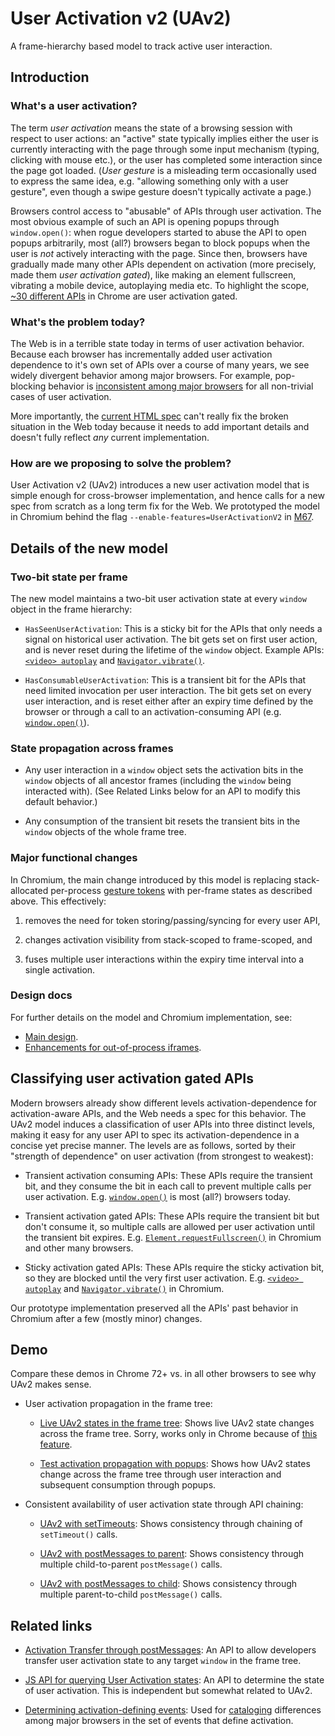 # User Activation v2 (UAv2)
A frame-hierarchy based model to track active user interaction.


## Introduction

### What's a user activation?

The term _user activation_ means the state of a browsing session with respect to
user actions: an "active" state typically implies either the user is currently
interacting with the page through some input mechanism (typing, clicking with
mouse etc.), or the user has completed some interaction since the page got
loaded.  (_User gesture_ is a misleading term occasionally used to express the
same idea, e.g. "allowing something only with a user gesture", even though a
swipe gesture doesn't typically activate a page.)

Browsers control access to "abusable" of APIs through user activation.  The most
obvious example of such an API is opening popups through `window.open()`: when
rogue developers started to abuse the API to open popups arbitrarily, most
(all?) browsers began to block popups when the user is _not_ actively
interacting with the page.  Since then, browsers have gradually made many other
APIs dependent on activation (more precisely, made them _user activation
gated_), like making an element fullscreen, vibrating a mobile device,
autoplaying media etc.  To highlight the scope, [~30 different
APIs](https://docs.google.com/document/d/1mcxB5J_u370juJhSsmK0XQONG2CIE3mvu827O-Knw_Y/edit?usp=sharing)
in Chrome are user activation gated.


### What's the problem today?

The Web is in a terrible state today in terms of user activation behavior.
Because each browser has incrementally added user activation dependence to it's
own set of APIs over a course of many years, we see widely divergent behavior among
major browsers.  For example, pop-blocking behavior is [inconsistent among major
browsers](https://docs.google.com/document/d/1hYRTEkfWDl-KO4Y6cG469FBC3nyBy9_SYItZ1EEsXUA/edit?usp=sharing)
for all non-trivial cases of user activation.

More importantly, the [current HTML
spec](https://html.spec.whatwg.org/#triggered-by-user-activation) can't really
fix the broken situation in the Web today because it needs to add important
details and doesn't fully reflect _any_ current implementation.


### How are we proposing to solve the problem?

User Activation v2 (UAv2) introduces a new user activation model that is simple
enough for cross-browser implementation, and hence calls for a new spec from
scratch as a long term fix for the Web.  We prototyped the model in Chromium
behind the flag `--enable-features=UserActivationV2` in
[M67](https://www.chromestatus.com/features/5722065667620864).


## Details of the new model

### Two-bit state per frame

The new model maintains a two-bit user activation state at every `window` object
in the frame hierarchy:
- `HasSeenUserActivation`: This is a sticky bit for the APIs that only needs a
  signal on historical user activation.  The bit gets set on first user action,
  and is never reset during the lifetime of the `window` object.  Example APIs:
  [`<video>
  autoplay`](https://developer.mozilla.org/en-US/docs/Web/HTML/Element/video)
  and
  [`Navigator.vibrate()`](https://developer.mozilla.org/en-US/docs/Web/API/Navigator/vibrate).

- `HasConsumableUserActivation`: This is a transient bit for the APIs that need
  limited invocation per user interaction.  The bit gets set on every user
  interaction, and is reset either after an expiry time defined by the browser
  or through a call to an activation-consuming API
  (e.g. [`window.open()`](https://developer.mozilla.org/en-US/docs/Web/API/Window/open)).


### State propagation across frames

- Any user interaction in a `window` object sets the activation bits in the
  `window` objects of all ancestor frames (including the `window` being
  interacted with).  (See Related Links below for an API to modify this default
  behavior.)

- Any consumption of the transient bit resets the transient bits in the `window`
  objects of the whole frame tree.


### Major functional changes

In Chromium, the main change introduced by this model is replacing
stack-allocated per-process [gesture
tokens](https://cs.chromium.org/chromium/src/third_party/blink/renderer/core/dom/user_gesture_indicator.h?rcl=4b937d53836386e51532fbe870938b33ce0455ed&l=20)
with per-frame states as described above.  This effectively:
1. removes the need for token storing/passing/syncing for every user API,

2. changes activation visibility from stack-scoped to frame-scoped, and

3. fuses multiple user interactions within the expiry time interval into a
   single activation.


### Design docs

For further details on the model and Chromium implementation, see:
- [Main design](https://docs.google.com/document/d/1erpl1yqJlc1pH0QvVVmi1s3WzqQLsEXTLLh6VuYp228/edit?usp=sharing).
- [Enhancements for out-of-process iframes](https://docs.google.com/document/d/1XL3vCedkqL65ueaGVD-kfB5RnnrnTaxLc7kmU91oerg/edit?usp=sharing).


## Classifying user activation gated APIs

Modern browsers already show different levels activation-dependence for
activation-aware APIs, and the Web needs a spec for this behavior.  The UAv2
model induces a classification of user APIs into three distinct levels, making
it easy for any user API to spec its activation-dependence in a concise yet
precise manner.  The levels are as follows, sorted by their "strength of
dependence" on user activation (from strongest to weakest):

- Transient activation consuming APIs: These APIs require the transient bit, and
  they consume the bit in each call to prevent multiple calls per user
  activation.
  E.g. [`window.open()`](https://developer.mozilla.org/en-US/docs/Web/API/Window/open)
  is most (all?)  browsers today.

- Transient activation gated APIs: These APIs require the transient bit but
  don't consume it, so multiple calls are allowed per user activation until the
  transient bit expires.  E.g.
  [`Element.requestFullscreen()`](https://developer.mozilla.org/en-US/docs/Web/API/Element/requestFullScreen)
  in Chromium and other many browsers.

- Sticky activation gated APIs: These APIs require the sticky activation bit, so
  they are blocked until the very first user activation.  E.g. [`<video>
  autoplay`](https://developer.mozilla.org/en-US/docs/Web/HTML/Element/video)
  and
  [`Navigator.vibrate()`](https://developer.mozilla.org/en-US/docs/Web/API/Navigator/vibrate)
  in Chromium.

Our prototype implementation preserved all the APIs' past behavior in
Chromium after a few (mostly minor) changes.


## Demo

Compare these demos in Chrome 72+ vs. in all other browsers to see why UAv2
makes sense.

- User activation propagation in the frame tree:

  - [Live UAv2 states in the frame
    tree](https://mustaqahmed.github.io/user-activation-v2/propagation-live/):
    Shows live UAv2 state changes across the frame tree.  Sorry, works only in
    Chrome because of [this
    feature](https://github.com/dtapuska/useractivation).

  - [Test activation propagation with
    popups](https://mustaqahmed.github.io/user-activation-v2/propagation/): Shows
    how UAv2 states change across the frame tree through user interaction and
    subsequent consumption through popups.

- Consistent availability of user activation state through API chaining:

  - [UAv2 with
    setTimeouts](https://mustaqahmed.github.io/user-activation-v2/api-consistency/setTimeout.html):
    Shows consistency through chaining of `setTimeout()` calls.

  - [UAv2 with postMessages to
    parent](https://mustaqahmed.github.io/user-activation-v2/api-consistency/postMessages.html):
    Shows consistency through multiple child-to-parent `postMessage()` calls.

  - [UAv2 with postMessages to
    child](https://mustaqahmed.github.io/user-activation-v2/api-consistency/postMessages2.html):
    Shows consistency through multiple parent-to-child `postMessage()` calls.


## Related links

- [Activation Transfer through
  postMessages](https://mustaqahmed.github.io/user-activation-delegation): An
  API to allow developers transfer user activation state to any target `window`
  in the frame tree.

- [JS API for querying User Activation
  states](https://github.com/dtapuska/useractivation): An API to determine the
  state of user activation.  This is independent but somewhat related to UAv2.

- [Determining activation-defining
  events](https://mustaqahmed.github.io/user-activation-v2/event-set/): Used for
  [cataloging](https://docs.google.com/spreadsheets/d/1DGXjhQ6D3yZXIePOMo0dsd2agz0t5W7rYH1NwJ-QGJo/edit?usp=sharing)
  differences among major browsers in the set of events that define activation.
